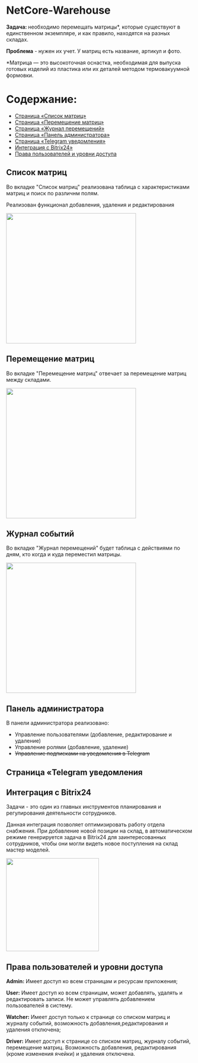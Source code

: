 # NetCore-Warehouse

<p><b>Задача: </b>необходимо перемещать матрицы*, которые существуют в единственном экземпляре, и как правило, находятся на разных складах.</p>
<p><b>Проблема</b> - нужен их учет. У матриц есть название, артикул и фото.</p>
<p>*Матрица — это высокоточная оснастка, необходимая для выпуска готовых изделий из пластика или их деталей методом термовакуумной формовки.</p>

# Содержание: 
<ul>
  <li>
    <a href="#items">Страница «Список матриц»</a>
  </li>
  <li>
    <a href="#ItemsMove">Страница «Перемещение матриц»</a>
  </li>
  <li>
    <a href="#Eventlog">Страница «Журнал перемещений»</a>
  </li>
  <li>
    <a href="#AdminPanel">Страница «Панель администратора»</a>
  </li>
  <li>
    <a href="#Telegram">Страница «Telegram уведомления»</a>
  </li>
  <li>
    <a href="#Bitrix24">Интеграция с Bitrix24»</a>
  </li>
  <li>
    <a href="#Roles">Права пользователей и уровни доступа</a>
  </li>
</ul>

## <a name="items">Список матриц</a>
<p>Во вкладке "Список матриц" реализована таблица с характеристиками матриц и поиск по различнм полям.</p>
<p>Реализован функционал добавления, удаления и редактирования</p>
<img src="https://user-images.githubusercontent.com/35505083/110385518-127ff400-8070-11eb-9ce4-4d55d2806cab.jpg" height="350">

## <a name="ItemsMove">Перемещение матриц</a>
<p>Во вкладке "Перемещение матриц" отвечает за перемещение матриц между складами.</p> 
<img src="https://user-images.githubusercontent.com/35505083/110385824-7c989900-8070-11eb-9834-9e73b11d836b.jpg" height="350">

## <a name="Eventlog">Журнал событий</a>
<p>Во вкладке "Журнал перемещений" будет таблица с действиями по дням, кто когда и куда переместил матрицы.</p>
<img src="https://user-images.githubusercontent.com/35505083/110385793-730f3100-8070-11eb-804c-a353bebfa83a.jpg" height="350">

## <a name="AdminPanel">Панель администратора</a>
<p>В панели администратора реализовано: </p>
<ul>
  <li>Управление пользователями (добавление, редактирование и удаление)</li>
  <li>Управление ролями (добавление, удаление)</li>
  <li><strike>Управление подписками на уведомления в Telegram</strike></li>
  </ul>

## <a name="Telegram">Страница «Telegram уведомления</a>

## <a name="Bitrix24">Интеграция с Bitrix24</a>
<p>Задачи -  это один из главных инструментов планирования и регулирования деятельности сотрудников.</p>
<p>Данная интеграция позволяет оптимизировать работу отдела снабжения. При добавление новой позиции на склад, в автоматическом режиме генерируется задача в Bitrix24 для заинтересованных сотрудников, чтобы они могли видеть новое поступления на склад мастер моделей.</p>
<img src="https://user-images.githubusercontent.com/35505083/110846151-831b5080-82bc-11eb-8a27-3312f051a504.JPG" height=250 >

## <a name="Roles">Права пользователей и уровни доступа</a>
<p><b>Admin:</b> Имеет доступ ко всем страницам и ресурсам приложения;</p>
<p><b>User:</b> Имеет доступ ко всем страницам, может добавлять, удалять и редактировать записи. Не может управлять добавлением пользователей в систему.</p>
<p><b>Watcher:</b> Имеет доступ только к странице со списком матриц и журналу событий, возможность добавления,редактирования и удаления отключена;</p>
<p><b>Driver:</b> Имеет доступ к странице со списком матриц, журналу событий, перемещение матриц. Возможность добавления, редактирования (кроме изменения ячейки) и удаления отключена.</p>




